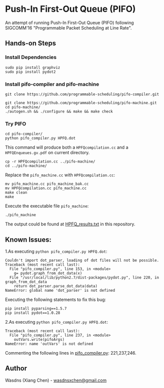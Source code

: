 # Push-In First-Out Queue (PIFO)

An attempt of running Push-In First-Out Queue (PIFO) following SIGCOMM'16 "Programmable Packet Scheduling at Line Rate".

## Hands-on Steps

### Install Dependencies

```
sudo pip install graphviz
sudo pip install pydot2
```

### Install pifo-compiler and pifo-machine

```
git clone https://github.com/programmable-scheduling/pifo-compiler.git

git clone https://github.com/programmable-scheduling/pifo-machine.git
cd pifo-machine/
./autogen.sh && ./configure && make && make check
```

### Try PIFO

```
cd pifo-compiler/
python pifo_compiler.py HPFQ.dot
```

This command will produce both a `HPFQcompilation.cc` and a `HPFQEnqueues.gv.pdf` on current directory.

```
cp -r HPFQcompilation.cc ../pifo-machine/
cd ../pifo-machine/
```

Replace the `pifo_machine.cc` with `HPFQcompilation.cc`:

```
mv pifo_machine.cc pifo_machine_bak.cc
mv HPFQcompilation.cc pifo_machine.cc
make clean
make
```

Execute the executable file `pifo_machine`:

```
./pifo_machine
```

The output could be found at [HPFQ_results.txt](HPFQ_results.txt) in this repository.

## Known Issues:

1.As executing `python pifo_compiler.py HPFQ.dot`:

```
Couldn't import dot_parser, loading of dot files will not be possible.
Traceback (most recent call last):
  File "pifo_compiler.py", line 153, in <module>
    g= pydot.graph_from_dot_data(x)
  File "/usr/local/lib/python2.7/dist-packages/pydot.py", line 220, in graph_from_dot_data
    return dot_parser.parse_dot_data(data)
NameError: global name 'dot_parser' is not defined
```

Executing the following statements to fix this bug:

```
pip install pyparsing==1.5.7
pip install pydot==1.0.28
```

2.As executing `python pifo_compiler.py HPFQ.dot`:

```
Traceback (most recent call last):
  File "pifo_compiler.py", line 237, in <module>
    outVars.write(pifoArgs)
NameError: name 'outVars' is not defined
```

Commenting the following lines in [pifo_compiler.py](https://github.com/programmable-scheduling/pifo-compiler/blob/master/pifo_compiler.py): 221,237,246.

## Author 

Wasdns (Xiang Chen) - wasdnsxchen@gmail.com
